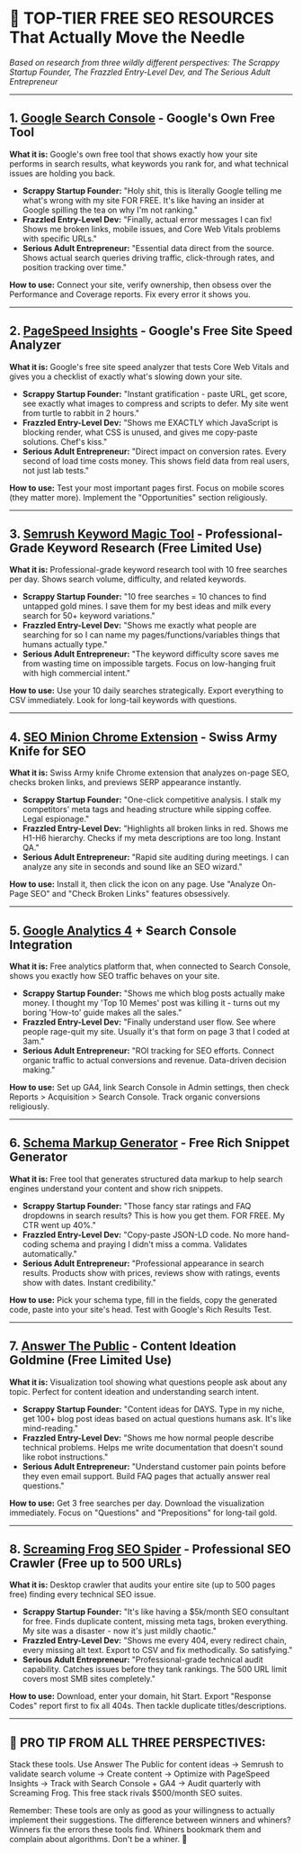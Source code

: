 # 🚀 TOP-TIER FREE SEO RESOURCES That Actually Move the Needle

*Based on research from three wildly different perspectives: The Scrappy Startup Founder, The Frazzled Entry-Level Dev, and The Serious Adult Entrepreneur*

---

## 1. **[Google Search Console](https://search.google.com/search-console)** - Google's Own Free Tool

**What it is:** Google's own free tool that shows exactly how your site performs in search results, what keywords you rank for, and what technical issues are holding you back.

- **Scrappy Startup Founder:** "Holy shit, this is literally Google telling me what's wrong with my site FOR FREE. It's like having an insider at Google spilling the tea on why I'm not ranking."
- **Frazzled Entry-Level Dev:** "Finally, actual error messages I can fix! Shows me broken links, mobile issues, and Core Web Vitals problems with specific URLs."
- **Serious Adult Entrepreneur:** "Essential data direct from the source. Shows actual search queries driving traffic, click-through rates, and position tracking over time."

**How to use:** Connect your site, verify ownership, then obsess over the Performance and Coverage reports. Fix every error it shows you.

---

## 2. **[PageSpeed Insights](https://pagespeed.web.dev/)** - Google's Free Site Speed Analyzer

**What it is:** Google's free site speed analyzer that tests Core Web Vitals and gives you a checklist of exactly what's slowing down your site.

- **Scrappy Startup Founder:** "Instant gratification - paste URL, get score, see exactly what images to compress and scripts to defer. My site went from turtle to rabbit in 2 hours."
- **Frazzled Entry-Level Dev:** "Shows me EXACTLY which JavaScript is blocking render, what CSS is unused, and gives me copy-paste solutions. Chef's kiss."
- **Serious Adult Entrepreneur:** "Direct impact on conversion rates. Every second of load time costs money. This shows field data from real users, not just lab tests."

**How to use:** Test your most important pages first. Focus on mobile scores (they matter more). Implement the "Opportunities" section religiously.

---

## 3. **[Semrush Keyword Magic Tool](https://www.semrush.com/analytics/keywordmagic/)** - Professional-Grade Keyword Research (Free Limited Use)

**What it is:** Professional-grade keyword research tool with 10 free searches per day. Shows search volume, difficulty, and related keywords.

- **Scrappy Startup Founder:** "10 free searches = 10 chances to find untapped gold mines. I save them for my best ideas and milk every search for 50+ keyword variations."
- **Frazzled Entry-Level Dev:** "Shows me exactly what people are searching for so I can name my pages/functions/variables things that humans actually type."
- **Serious Adult Entrepreneur:** "The keyword difficulty score saves me from wasting time on impossible targets. Focus on low-hanging fruit with high commercial intent."

**How to use:** Use your 10 daily searches strategically. Export everything to CSV immediately. Look for long-tail keywords with questions.

---

## 4. **[SEO Minion Chrome Extension](https://chrome.google.com/webstore/detail/seo-minion/giihipjfimkajhlcilipnjeohabimjhi)** - Swiss Army Knife for SEO

**What it is:** Swiss Army knife Chrome extension that analyzes on-page SEO, checks broken links, and previews SERP appearance instantly.

- **Scrappy Startup Founder:** "One-click competitive analysis. I stalk my competitors' meta tags and heading structure while sipping coffee. Legal espionage."
- **Frazzled Entry-Level Dev:** "Highlights all broken links in red. Shows me H1-H6 hierarchy. Checks if my meta descriptions are too long. Instant QA."
- **Serious Adult Entrepreneur:** "Rapid site auditing during meetings. I can analyze any site in seconds and sound like an SEO wizard."

**How to use:** Install it, then click the icon on any page. Use "Analyze On-Page SEO" and "Check Broken Links" features obsessively.

---

## 5. **[Google Analytics 4](https://analytics.google.com/)** + Search Console Integration

**What it is:** Free analytics platform that, when connected to Search Console, shows you exactly how SEO traffic behaves on your site.

- **Scrappy Startup Founder:** "Shows me which blog posts actually make money. I thought my 'Top 10 Memes' post was killing it - turns out my boring 'How-to' guide makes all the sales."
- **Frazzled Entry-Level Dev:** "Finally understand user flow. See where people rage-quit my site. Usually it's that form on page 3 that I coded at 3am."
- **Serious Adult Entrepreneur:** "ROI tracking for SEO efforts. Connect organic traffic to actual conversions and revenue. Data-driven decision making."

**How to use:** Set up GA4, link Search Console in Admin settings, then check Reports > Acquisition > Search Console. Track organic conversions religiously.

---

## 6. **[Schema Markup Generator](https://technicalseo.com/tools/schema-markup-generator/)** - Free Rich Snippet Generator

**What it is:** Free tool that generates structured data markup to help search engines understand your content and show rich snippets.

- **Scrappy Startup Founder:** "Those fancy star ratings and FAQ dropdowns in search results? This is how you get them. FOR FREE. My CTR went up 40%."
- **Frazzled Entry-Level Dev:** "Copy-paste JSON-LD code. No more hand-coding schema and praying I didn't miss a comma. Validates automatically."
- **Serious Adult Entrepreneur:** "Professional appearance in search results. Products show with prices, reviews show with ratings, events show with dates. Instant credibility."

**How to use:** Pick your schema type, fill in the fields, copy the generated code, paste into your site's head. Test with Google's Rich Results Test.

---

## 7. **[Answer The Public](https://answerthepublic.com/)** - Content Ideation Goldmine (Free Limited Use)

**What it is:** Visualization tool showing what questions people ask about any topic. Perfect for content ideation and understanding search intent.

- **Scrappy Startup Founder:** "Content ideas for DAYS. Type in my niche, get 100+ blog post ideas based on actual questions humans ask. It's like mind-reading."
- **Frazzled Entry-Level Dev:** "Shows me how normal people describe technical problems. Helps me write documentation that doesn't sound like robot instructions."
- **Serious Adult Entrepreneur:** "Understand customer pain points before they even email support. Build FAQ pages that actually answer real questions."

**How to use:** Get 3 free searches per day. Download the visualization immediately. Focus on "Questions" and "Prepositions" for long-tail gold.

---

## 8. **[Screaming Frog SEO Spider](https://www.screamingfrog.co.uk/seo-spider/)** - Professional SEO Crawler (Free up to 500 URLs)

**What it is:** Desktop crawler that audits your entire site (up to 500 pages free) finding every technical SEO issue.

- **Scrappy Startup Founder:** "It's like having a $5k/month SEO consultant for free. Finds duplicate content, missing meta tags, broken everything. My site was a disaster - now it's just mildly chaotic."
- **Frazzled Entry-Level Dev:** "Shows me every 404, every redirect chain, every missing alt text. Export to CSV and fix methodically. So satisfying."
- **Serious Adult Entrepreneur:** "Professional-grade technical audit capability. Catches issues before they tank rankings. The 500 URL limit covers most SMB sites completely."

**How to use:** Download, enter your domain, hit Start. Export "Response Codes" report first to fix all 404s. Then tackle duplicate titles/descriptions.

---

## 🎯 **PRO TIP FROM ALL THREE PERSPECTIVES:** 

Stack these tools. Use Answer The Public for content ideas → Semrush to validate search volume → Create content → Optimize with PageSpeed Insights → Track with Search Console + GA4 → Audit quarterly with Screaming Frog. This free stack rivals $500/month SEO suites.

Remember: These tools are only as good as your willingness to actually implement their suggestions. The difference between winners and whiners? Winners fix the errors these tools find. Whiners bookmark them and complain about algorithms. Don't be a whiner. 🎯